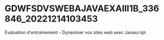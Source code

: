 # GDWFSDVSWEBAJAVAEXAIII1B_336846_20221214103453
Évaluation d'entraînement - Dynamiser vos sites web avec Javascript 
